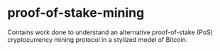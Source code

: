 # proof-of-stake-mining
Contains work done to understand an alternative proof-of-stake (PoS) cryptocurrency mining protocol in a stylized model of Bitcoin.
